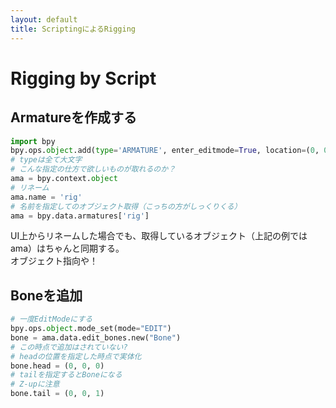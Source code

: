 ```yaml
---
layout: default
title: ScriptingによるRigging
---
```


# Rigging by Script 

## Armatureを作成する
```python
import bpy
bpy.ops.object.add(type='ARMATURE', enter_editmode=True, location=(0, 0, 0))
# typeは全て大文字
# こんな指定の仕方で欲しいものが取れるのか？
ama = bpy.context.object
# リネーム
ama.name = 'rig'
# 名前を指定してのオブジェクト取得（こっちの方がしっくりくる）
ama = bpy.data.armatures['rig']
```
UI上からリネームした場合でも、取得しているオブジェクト（上記の例ではama）はちゃんと同期する。  
オブジェクト指向や！  
## Boneを追加
```python
# 一度EditModeにする
bpy.ops.object.mode_set(mode="EDIT")
bone = ama.data.edit_bones.new("Bone")
# この時点で追加はされていない?
# headの位置を指定した時点で実体化
bone.head = (0, 0, 0)
# tailを指定するとBoneになる
# Z-upに注意
bone.tail = (0, 0, 1)
```
